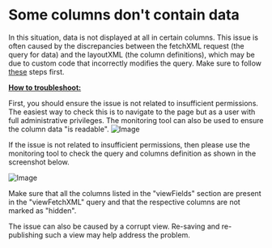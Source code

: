 # Some columns don't contain data

In this situation, data is not displayed at all in certain columns. This issue is often caused by the discrepancies between the fetchXML request (the query for data) and the layoutXML (the column definitions), which may be due to custom code that incorrectly modifies the query. Make sure to follow [these](#steps-to-perform-before-starting-troubleshooting) steps first.

**<u>How to troubleshoot:</u>**

First, you should ensure the issue is not related to insufficient permissions. The easiest way to check this is to navigate to the page but as a user with full administrative privileges. The monitoring tool can also be used to ensure the column data "is readable".
![Image](images/image11.png)

If the issue is not related to insufficient permissions, then please use the monitoring tool to check the query and columns definition as shown in the screenshot below.

![Image](images/image12.png)


Make sure that all the columns listed in the "viewFields" section are present in the "viewFetchXML" query and that the respective columns are not marked as "hidden".

The issue can also be caused by a corrupt view. Re-saving and re-publishing such a view may help address the problem.